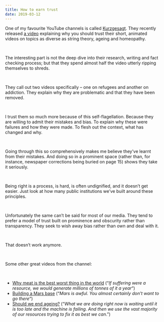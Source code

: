 ```yaml
---
title: How to earn trust
date: 2019-03-12
---
```


<!--kg-card-begin: html--><p>One of my favourite YouTube channels is called <a href="https://www.youtube.com/user/Kurzgesagt/videos" target="_blank" rel="noopener noreferrer">Kurzgesagt</a>. They recently released <a href="https://www.youtube.com/watch?v=JtUAAXe_0VI" target="_blank" rel="noopener noreferrer">a video</a> explaining why you should trust their short, animated videos on topics as diverse as string theory, ageing and homeopathy.</p><br>
<p>The interesting part is not the deep dive into their research, writing and fact checking process; but that they spend almost half the video utterly ripping themselves to shreds.</p><br>
<p>They call out two videos specifically &#8211; one on refugees and another on addiction. They explain why they are problematic and that they have been removed.</p><br>
<p>I trust them so much more because of this self-flagellation. Because they are willing to admit their mistakes and bias. To explain why these were failures and how they were made. To flesh out the context, what has changed and why.</p><br>
<p>Going through this so comprehensively makes me believe they&#8217;ve learnt from their mistakes. And doing so in a prominent space (rather than, for instance, newspaper corrections being buried on page 15) shows they take it seriously.</p><br>
<p>Being right is a process, is hard, is often undignified, and it doesn&#8217;t get easier. Just look at how many public institutions we&#8217;ve built around these principles.</p><br>
<p>Unfortunately the same can&#8217;t be said for most of our media. They tend to prefer a model of trust built on prominence and obscurity rather than transparency. They seek to wish away bias rather than own and deal with it.</p><br>
<p>That doesn&#8217;t work anymore.</p><br>
<p>Some other great videos from the channel:</p><br>
<ul>
<li><a href="https://www.youtube.com/watch?v=NxvQPzrg2Wg" target="_blank" rel="noopener noreferrer">Why meat is the best worst thing in the world</a> (&#8220;<em>If suffering were a resource, we would generate millions of tonnes of it a year</em>&#8220;)</li>
<li><a href="https://www.youtube.com/watch?v=uqKGREZs6-w" target="_blank" rel="noopener noreferrer">Building a Mars base</a> (&#8220;<em>Mars is awful. You almost certainly don&#8217;t want to go there</em>&#8220;)</li>
<li><a href="https://m.youtube.com/watch?v=GoJsr4IwCm4" target="_blank" rel="noopener noreferrer">Should we end ageing?</a> (&#8220;<em>What we are doing right now is waiting until it is too late and the machine is failing. And then we use the vast majority of our resources trying to fix it as best we can</em>.&#8221;)</li>
</ul>
<!--kg-card-end: html-->